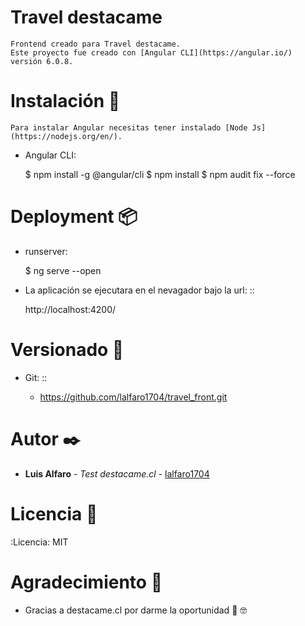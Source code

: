 Travel destacame
================
	Frontend creado para Travel destacame.
    Este proyecto fue creado con [Angular CLI](https://angular.io/) versión 6.0.8.

Instalación 🔧
==============
    Para instalar Angular necesitas tener instalado [Node Js](https://nodejs.org/en/).

* Angular CLI:

	$ npm install -g @angular/cli
    $ npm install
    $ npm audit fix --force

Deployment 📦
=============

* runserver:

	$ ng serve --open

* La aplicación se ejecutara en el nevagador bajo la url: ::

    http://localhost:4200/

Versionado 📌
=============

* Git: ::

	* https://github.com/lalfaro1704/travel_front.git

Autor ✒️
========

* **Luis Alfaro** - *Test destacame.cl* - [lalfaro1704](https://github.com/lalfaro1704)

Licencia 📄
===========

:Licencia: MIT

Agradecimiento 🎁
=================

* Gracias a destacame.cl por darme la oportunidad 🍺 🤓